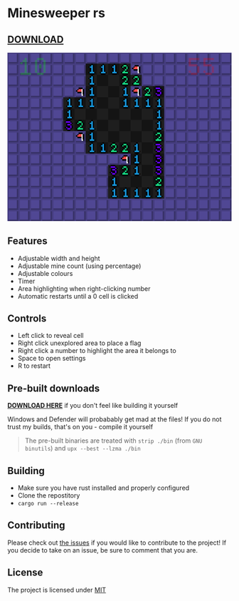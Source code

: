 # Minesweeper rs

## [DOWNLOAD](https://github.com/wait-what/minesweeper-rs/releases)

![Screenshot](./screenshot.png)

## Features

- Adjustable width and height
- Adjustable mine count (using percentage)
- Adjustable colours
- Timer
- Area highlighting when right-clicking number
- Automatic restarts until a 0 cell is clicked

## Controls

- Left click to reveal cell
- Right click unexplored area to place a flag
- Right click a number to highlight the area it belongs to
- Space to open settings
- R to restart

## Pre-built downloads

[**DOWNLOAD HERE**](https://github.com/wait-what/minesweeper-rs/releases) if you don't feel like building it yourself

Windows and Defender will probabably get mad at the files! If you do not trust my builds, that's on you - compile it yourself

> The pre-built binaries are treated with `strip ./bin` (from `GNU binutils`) and `upx --best --lzma ./bin`

## Building

- Make sure you have rust installed and properly configured
- Clone the repostitory
- `cargo run --release`

## Contributing

Please check out [the issues](https://github.com/wait-what/minesweeper-rs/issues) if you would like to contribute to the project!
If you decide to take on an issue, be sure to comment that you are.

## License

The project is licensed under [MIT](./LICENSE)
